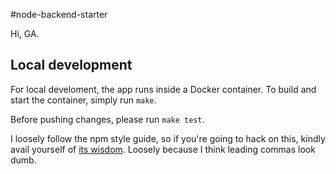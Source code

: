 #node-backend-starter

Hi, GA.

## Local development

For local develoment, the app runs inside a Docker container. To build and start the container, simply run `make`.

Before pushing changes, please run `make test`.

I loosely follow the npm style guide, so if you're going to hack on this, kindly avail yourself of [its wisdom](https://docs.npmjs.com/misc/coding-style). Loosely because I think leading commas look dumb.
